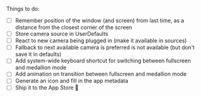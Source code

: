 Things to do:

- [ ] Remember position of the window (and screen) from last time, as a distance from the closest corner of the screen
- [ ] Store camera source in UserDefaults
- [ ] React to new camera being plugged in (make it available in sources)
- [ ] Fallback to next available camera is preferred is not available (but don't save it in defaults)
- [ ] Add system-wide keyboard shortcut for switching between fullscreen and medallion mode
- [ ] Add animation on transition between fullscreen and medallion mode
- [ ] Generate an icon and fill in the app metadata
- [ ] Ship it to the App Store 🚀

